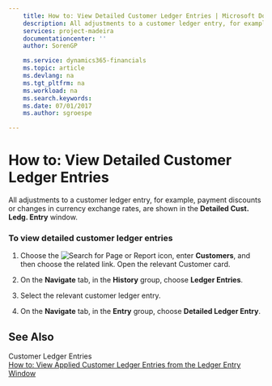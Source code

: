 ```yaml
---
    title: How to: View Detailed Customer Ledger Entries | Microsoft Docs
    description: All adjustments to a customer ledger entry, for example, payment discounts or changes in currency exchange rates, are shown in the **Detailed Cust. Ledg. Entry** window.
    services: project-madeira
    documentationcenter: ''
    author: SorenGP

    ms.service: dynamics365-financials
    ms.topic: article
    ms.devlang: na
    ms.tgt_pltfrm: na
    ms.workload: na
    ms.search.keywords:
    ms.date: 07/01/2017
    ms.author: sgroespe

---
```

# How to: View Detailed Customer Ledger Entries
All adjustments to a customer ledger entry, for example, payment discounts or changes in currency exchange rates, are shown in the **Detailed Cust. Ledg. Entry** window.  
  
### To view detailed customer ledger entries  
  
1.  Choose the ![Search for Page or Report](media/ui-search/search_small.png "Search for Page or Report icon") icon, enter **Customers**, and then choose the related link. Open the relevant Customer card.  
  
2.  On the **Navigate** tab, in the **History** group, choose **Ledger Entries**.  
  
3.  Select the relevant customer ledger entry.  
  
4.  On the **Navigate** tab, in the **Entry** group, choose **Detailed Ledger Entry**.  
  
## See Also  
 Customer Ledger Entries   
 [How to: View Applied Customer Ledger Entries from the Ledger Entry Window](../how-to-view-applied-customer-ledger-entries-from-the-ledger-entry-window.md)